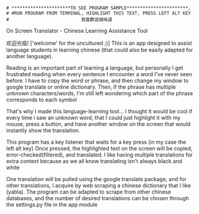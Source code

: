     # **********************TO SEE PROGRAM SAMPLE***********************,
    # #RUN PROGRAM FROM TERMINAL, HIGHLIGHT THIS TEXT, PRESS LEFT ALT KEY  
    #                           我喜歡這個味道

On Screen Translator - Chinese Learning Assistance Tool


欢迎光临! ['welcome' for the uncultured ;)] This is an app designed to assist language students
in learning chinese (that could also be easily adapted for another language). 

Reading is an important part of learning a language, but personally I get frustrated reading when 
every sentence I encounter a word I've never seen before. I have to copy the word or phrase, and 
then change my window to google translate or online dictionary. Then, if the phrase has multiple
unknown characters/words, I'm still left wondering which part of the phrase corresponds to each
symbol

That's why I made this language-learning tool... I thought it would be cool if every time i saw an
unknown word, that I could just highlight it with my mouse, press a button, and have another window 
on the screen that would instantly show the translation.

This program has a key listener that waits for a key press (in my case the left alt key) Once pressed, 
the highlighted text on the screen will be copied, error-checked(filtered), and translated. I like having
multiple translations for extra context because as we all know translating isn't always black and white

One translation will be pulled using the google translate package, and for other translations, 
I acquire by web scraping a chinese dictionary that I like (yabla). The program can be adapted
to scrape from other chinese databases, and the number of desired translations can be chosen 
through the settings.py file in the app module

